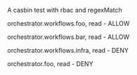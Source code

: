 A casbin test with rbac and regexMatch

orchestrator.workflows.foo, read   - ALLOW

orchestrator.workflows.bar, read   - ALLOW

orchestrator.workflows.infra, read - DENY 

orchestrator.foo, read             - DENY 

